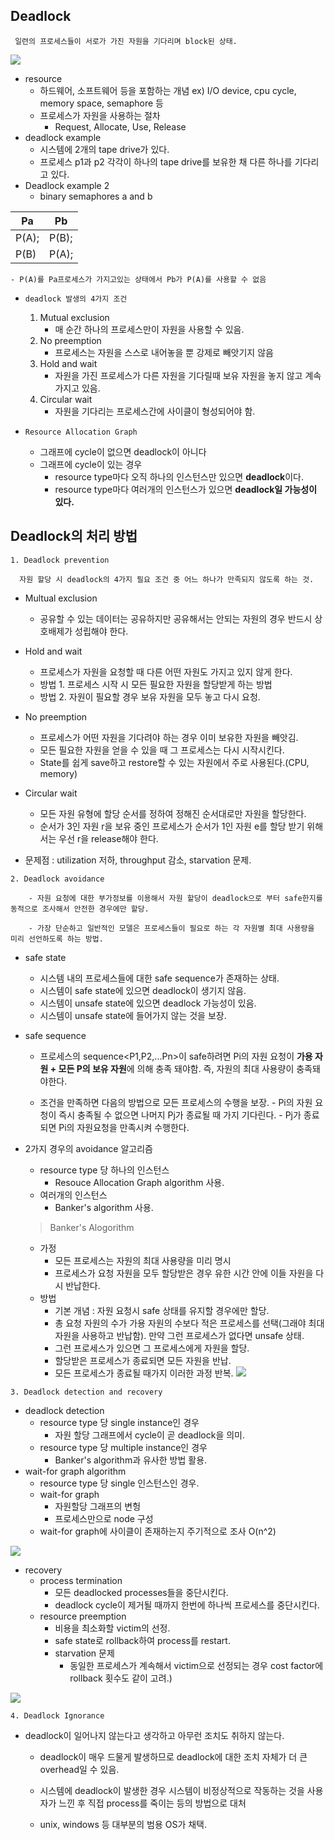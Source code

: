 ## Deadlock
     일련의 프로세스들이 서로가 가진 자원을 기다리며 block된 상태.
     
 ![](/picture/1.jpg)
- resource
    - 하드웨어, 소프트웨어 등을 포함하는 개념 ex) I/O device, cpu cycle, memory space, semaphore 등
    - 프로세스가 자원을 사용하는 절차
        - Request, Allocate, Use, Release
- deadlock example 
    - 시스템에 2개의 tape drive가 있다.
    - 프로세스 p1과 p2 각각이 하나의 tape drive를 보유한 채 다른 하나를 기다리고 있다.
- Deadlock example 2
    - binary semaphores a and b

|Pa|Pb |
|---|---|
|P(A);|P(B);|
|P(B)|P(A);|
    - P(A)를 Pa프로세스가 가지고있는 상태에서 Pb가 P(A)를 사용할 수 없음
- `deadlock 발생의 4가지 조건`
    1. Mutual exclusion
        - 매 순간 하나의 프로세스만이 자원을 사용할 수 있음.
    2. No preemption
        - 프로세스는 자원을 스스로 내어놓을 뿐 강제로 빼앗기지 않음
    3. Hold and wait
        - 자원을 가진 프로세스가 다른 자원을 기다릴때 보유 자원을 놓지 않고 계속 가지고 있음.
    4. Circular wait
        - 자원을 기다리는 프로세스간에 사이클이 형성되어야 함.
- `Resource Allocation Graph`

    
    - 그래프에 cycle이 없으면 deadlock이 아니다
    - 그래프에 cycle이 있는 경우
        - resource type마다 오직 하나의 인스턴스만 있으면 **deadlock**이다.
        - resource type마다 여러개의 인스턴스가 있으면 **deadlock일 가능성이 있다.**

## Deadlock의 처리 방법

`1. Deadlock prevention`
            
      자원 할당 시 deadlock의 4가지 필요 조건 중 어느 하나가 만족되지 않도록 하는 것.
        
- Multual exclusion
    - 공유할 수 있는 데이터는 공유하지만 공유해서는 안되는 자원의 경우 반드시 상호배제가 성립해야 한다. 

- Hold and wait
    - 프로세스가 자원을 요청할 때 다른 어떤 자원도 가지고 있지 않게 한다.
    - 방법 1. 프로세스 시작 시 모든 필요한 자원을 할당받게 하는 방법
    - 방법 2. 자원이 필요할 경우 보유 자원을 모두 놓고 다시 요청.

- No preemption
    - 프로세스가 어떤 자원을 기다려야 하는 경우 이미 보유한 자원을 빼앗김.
    - 모든 필요한 자원을 얻을 수 있을 때 그 프로세스는 다시 시작시킨다.
    - State를 쉽게 save하고 restore할 수 있는 자원에서 주로 사용된다.(CPU, memory)

- Circular wait
    - 모든 자원 유형에 할당 순서를 정하여 정해진 순서대로만 자원을 할당한다.
    - 순서가 3인 자원 r을 보유 중인 프로세스가 순서가 1인 자원 e를 할당 받기 위해서는 우선 r을 release해야 한다.

- 문제점 : utilization 저하, throughput 감소, starvation 문제.

`2. Deadlock avoidance`
        
        - 자원 요청에 대한 부가정보를 이용해서 자원 할당이 deadlock으로 부터 safe한지를 동적으로 조사해서 안전한 경우에만 할당.

        - 가장 단순하고 일반적인 모델은 프로세스들이 필요로 하는 각 자원별 최대 사용량을 미리 선언하도록 하는 방법.
    
- safe state
    - 시스템 내의 프로세스들에 대한 safe sequence가 존재하는 상태.
    - 시스템이 safe state에 있으면 deadlock이 생기지 않음.
    - 시스템이 unsafe state에 있으면 deadlock 가능성이 있음.
    - 시스템이 unsafe state에 들어가지 않는 것을 보장.

- safe sequence
     - 프로세스의 sequence<P1,P2,...Pn>이 safe하려면 Pi의 자원 요청이 **가용  자원 + 모든 P의 보유 자원**에 의해 충족 돼야함. 즉, 자원의 최대 사용량이 충족돼야한다.

  - 조건을 만족하면 다음의 방법으로 모든 프로세스의 수행을 보장.
         - Pi의 자원 요청이 즉시 충족될 수 없으면 나머지 Pj가 종료될 때 가지 기다린다.
         - Pj가 종료되면 Pi의 자원요청을 만족시켜 수행한다.
    
 - 2가지 경우의 avoidance 알고리즘
      - resource type 당 하나의 인스턴스
        - Resouce Allocation Graph algorithm 사용.
    - 여러개의 인스턴스
       - Banker's algorithm 사용.
    
   
    
    > Banker's Alogorithm
     - 가정
        - 모든 프로세스는 자원의 최대 사용량을 미리 명시
        - 프로세스가 요청 자원을 모두 할당받은 경우 유한 시간 안에 이들 자원을 다시 반납한다.
    -  방법
        - 기본 개념 : 자원 요청시 safe 상태를 유지할 경우에만 할당.
        - 총 요청 자원의 수가 가용 자원의 수보다 적은 프로세스를 선택(그래야 최대 자원을 사용하고 반납함). 만약 그런 프로세스가 없다면 unsafe 상태.
        - 그런 프로세스가 있으면 그 프로세스에게 자원을 할당.
        - 할당받은 프로세스가 종료되면 모든 자원을 반납.
        - 모든 프로세스가 종료될 때가지 이러한 과정 반복.
 ![](/picture/뱅커스.jpg)



`3. Deadlock detection and recovery`
- deadlock detection
    - resource type 당 single instance인 경우
        - 자원 할당 그래프에서 cycle이 곧 deadlock을 의미.
    - resource type 당 multiple instance인 경우
        - Banker's algorithm과 유사한 방법 활용.
- wait-for graph algorithm
    - resource type 당 single 인스턴스인 경우.
    - wait-for graph
        - 자원할당 그래프의 변헝
        - 프로세스만으로 node 구성
    - wait-for graph에 사이클이 존재하는지 주기적으로 조사 O(n^2)


![](/picture/리커버리.jpg)

- recovery
    - process termination
        - 모든 deadlocked processes들을 중단시킨다.
        - deadlock cycle이 제거될 때까지 한번에 하나씩 프로세스를 중단시킨다.
    - resource preemption
        - 비용을 최소화할 victim의 선정.         
        - safe state로 rollback하여 process를 restart.
        - starvation 문제
            - 동일한 프로세스가 계속해서 victim으로 선정되는 경우 cost factor에 rollback 횟수도 같이 고려.)

![](/picture/리커버리.jpg)

`4. Deadlock Ignorance`
    
- deadlock이 일어나지 않는다고 생각하고 아무런 조치도 취하지 않는다.
    - deadlock이 매우 드물게 발생하므로 deadlock에 대한 조치 자체가 더 큰 overhead일 수 있음.
    
    - 시스템에 deadlock이 발생한 경우 시스템이 비정상적으로 작동하는 것을 사용자가 느낀 후 직접 process를 죽이는 등의 방법으로 대처

    - unix, windows 등 대부분의 범용 OS가 채택.  
